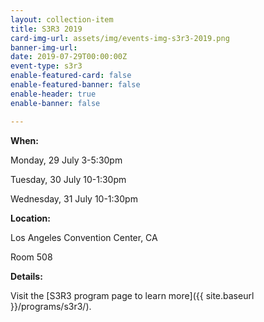 ```yaml
---
layout: collection-item
title: S3R3 2019
card-img-url: assets/img/events-img-s3r3-2019.png
banner-img-url:
date: 2019-07-29T00:00:00Z
event-type: s3r3
enable-featured-card: false
enable-featured-banner: false
enable-header: true
enable-banner: false

---
```

**When:**

Monday, 29 July 3-5:30pm

Tuesday, 30 July 10-1:30pm

Wednesday, 31 July 10-1:30pm

**Location:** 

Los Angeles Convention Center, CA

Room 508

**Details:** 

Visit the [S3R3 program page to learn more]({{ site.baseurl }}/programs/s3r3/).